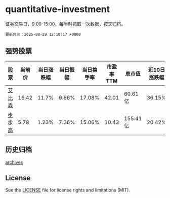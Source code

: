 # quantitative-investment

证券交易日，9:00-15:00，每半时抓取一次数据，按天[归档](archives)。

`更新时间：2025-08-29 12:10:17 +0800`

## 强势股票

|股票|当前价|当日涨跌幅|当日振幅|当日换手率|市盈率TTM|总市值|近10日涨跌幅|
|----|----|----|----|----|----|----|----|
|[艾比森](https://xueqiu.com/S/SZ300389)|16.42|11.7%|9.66%|17.08%|42.01|60.61亿|36.15%|
|[步步高](https://xueqiu.com/S/SZ002251)|5.78|1.23%|7.36%|15.06%|10.43|155.41亿|20.42%|

## 历史归档

[archives](archives)

## License

See the [LICENSE](LICENSE) file for license rights and limitations (MIT).